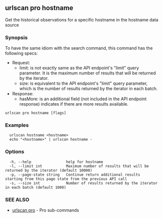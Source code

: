 ## urlscan pro hostname

Get the historical observations for a specific hostname in the hostname data source

### Synopsis

To have the same idiom with the search command, this command has the following specs:

- Request:
  - limit: is not exactly same as the API endpoint's "limit" query parameter. It is the maximum number of results that will be returned by the iterator.
  - size: is equivalent to the API endpoint's "limit" query parameter, which is the number of results returned by the iterator in each batch.
- Response:
  - hasMore: is an additional field (not included in the API endpoint response) indicates if there are more results available.

```
urlscan pro hostname [flags]
```

### Examples

```
  urlscan hostname <hostname>
  echo "<hostname>" | urlscan hostname -
```

### Options

```
  -h, --help                help for hostname
  -l, --limit int           Maximum number of results that will be returned by the iterator (default 10000)
  -p, --page-state string   Continue return additional results starting from this page state from the previous API call
  -s, --size int            Number of results returned by the iterator in each batch (default 1000)
```

### SEE ALSO

* [urlscan pro](urlscan_pro.md)	 - Pro sub-commands


